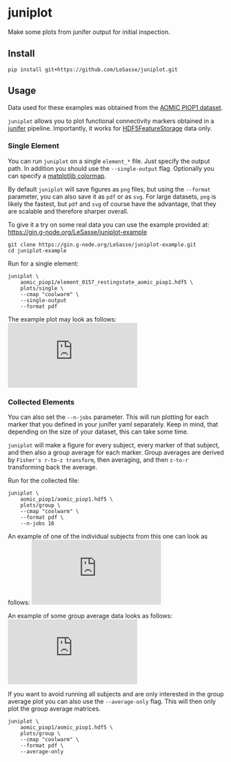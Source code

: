 # juniplot
Make some plots from junifer output for initial inspection.

## Install

```
pip install git+https://github.com/LeSasse/juniplot.git
```

## Usage

Data used for these examples was obtained from the [AOMIC PIOP1 dataset](https://openneuro.org/datasets/ds002785/versions/2.0.0).

`juniplot` allows you to plot functional connectivity markers obtained in a
[junifer](https://juaml.github.io/junifer/main/index.html) pipeline. Importantly,
it works for [HDF5FeatureStorage](https://juaml.github.io/junifer/main/api/storage.html#junifer.storage.HDF5FeatureStorage) data only.

### Single Element
You can run `juniplot` on a single `element_*` file. Just specify the output path.
In addition you should use the `--single-output` flag. 
Optionally you can specify a [matplotlib colormap](https://matplotlib.org/stable/gallery/color/colormap_reference.html).

By default `juniplot` will save figures as `png` files, but using the `--format`
parameter, you can also save it as `pdf` or as `svg`.
For large datasets, `png` is likely the fastest, but `pdf` and `svg` of course
have the advantage, that they are scalable and therefore sharper overall.

To give it a try on some real data you can use the example provided at:
https://gin.g-node.org/LeSasse/juniplot-example

```
git clone https://gin.g-node.org/LeSasse/juniplot-example.git
cd juniplot-example
```

Run for a single element:
```
juniplot \
	aomic_piop1/element_0157_restingstate_aomic_piop1.hdf5 \
	plots/single \
	--cmap "coolwarm" \
	--single-output
	--format pdf
```

The example plot may look as follows:
![single_element](https://gin.g-node.org/LeSasse/juniplot-example/src/master/plots/single/BOLD_parccortical-Schaefer100x17FSLMNI_marker-empiricalFC/0157_restingstate.pdf)

### Collected Elements

You can also set the `--n-jobs` parameter. This will run plotting for each
marker that you defined in your junifer yaml separately. Keep in mind, that depending
on the size of your dataset, this can take some time.

`juniplot` will make a figure for every subject, every marker of that subject,
and then also a group average for each marker. Group averages are derived
by `Fisher's r-to-z transform`, then averaging, and then `z-to-r` transforming
back the average.

Run for the collected file:
```
juniplot \
	aomic_piop1/aomic_piop1.hdf5 \
	plots/group \
	--cmap "coolwarm" \
	--format pdf \
	--n-jobs 16
```

An example of one of the individual subjects from this one can look as follows:
![single_element_from_whole_run](https://gin.g-node.org/LeSasse/juniplot-example/src/master/plots/group/BOLD_parccortical-Schaefer100x7FSLMNI_marker-empiricalFC/0216_restingstate.pdf)

An example of some group average data looks as follows:
![group_average](https://gin.g-node.org/LeSasse/juniplot-example/src/master/plots/group/BOLD_parccortical-Schaefer100x7FSLMNI_marker-empiricalFC/group_average.pdf)

If you want to avoid running all subjects and are only interested in the group average
plot you can also use the `--average-only` flag. This will then only plot the group
average matrices.



```
juniplot \
	aomic_piop1/aomic_piop1.hdf5 \
	plots/group \
	--cmap "coolwarm" \
	--format pdf \
	--average-only
```
